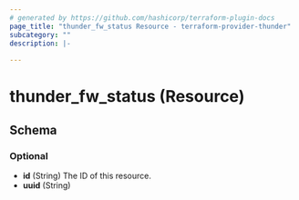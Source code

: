 ```yaml
---
# generated by https://github.com/hashicorp/terraform-plugin-docs
page_title: "thunder_fw_status Resource - terraform-provider-thunder"
subcategory: ""
description: |-
  
---
```


# thunder_fw_status (Resource)





<!-- schema generated by tfplugindocs -->
## Schema

### Optional

- **id** (String) The ID of this resource.
- **uuid** (String)


